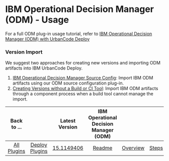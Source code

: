 
# IBM Operational Decision Manager (ODM) - Usage

For a full ODM plug-in usage tutorial, refer to [IBM Operational Decision Manager (ODM) with UrbanCode Deploy](https://www.urbancode.com/2017/08/02/ibm-operational-decision-manager-odm-urbancode-deploy/)

### Version Import


We suggest two approaches for creating new versions and importing ODM artifacts into IBM UrbanCode Deploy.

1. [IBM Operational Decision Manager Source Config](https://urbancode.github.io/IBM-UCx-PLUGIN-DOCS/UCD/ibm-odm-source-config/): Import IBM ODM artifacts using our ODM source configuration plug-in.
2. [Creating Versions without a Build or CI Tool](https://www.urbancode.com/docs/creating-versions-without-a-build-or-ci-tool/): Import IBM ODM artifacts through a component process when a build tool cannot manage the import.

|Back to ...||Latest Version|IBM Operational Decision Manager (ODM) ||||
| :---: | :---: | :---: | :---: | :---: | :---: | :---: |
|[All Plugins](../../index.md)|[Deploy Plugins](../README.md)|[15.1149406](https://raw.githubusercontent.com/UrbanCode/IBM-UCD-PLUGINS/main/files/ibm-odm/ucd-ibm-odm-15.1149406.zip)|[Readme](README.md)|[Overview](overview.md)|[Steps](steps.md)|[Downloads](downloads.md)|
